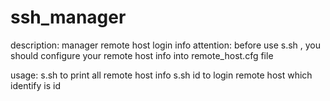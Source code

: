 # ssh_manager
description: manager remote host login info
attention: before use s.sh , you should configure your remote host info into remote_host.cfg file

usage:
   s.sh       to print all remote host info
   s.sh id    to login remote host which identify is id

